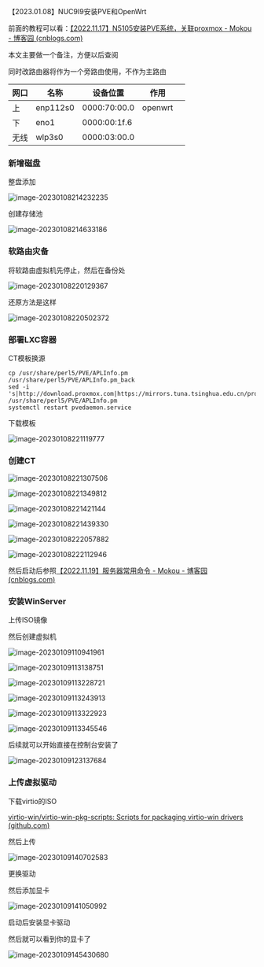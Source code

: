 【2023.01.08】NUC9I9安装PVE和OpenWrt

前面的教程可以看：[【2022.11.17】N5105安装PVE系统，关联proxmox - Mokou - 博客园 (cnblogs.com)](https://www.cnblogs.com/mokou/p/16902002.html)

本文主要做一个备注，方便以后查阅

同时改路由器将作为一个旁路由使用，不作为主路由

| 网口 | 名称     | 设备位置     | 作用    |      |
| ---- | -------- | ------------ | ------- | ---- |
| 上   | enp112s0 | 0000:70:00.0 | openwrt |      |
| 下   | eno1     | 0000:00:1f.6 |         |      |
| 无线 | wlp3s0   | 0000:03:00.0 |         |      |

### 新增磁盘

整盘添加

![image-20230108214232235](https://i0.hdslb.com/bfs/album/55d10a12a42812968b7fc7cd3d5dd76b18031285.png)

创建存储池

![image-20230108214633186](https://i0.hdslb.com/bfs/album/64229943e80ab2241220348c8ff599b813aef880.png)

### 软路由灾备

将软路由虚拟机先停止，然后在备份处

![image-20230108220129367](https://i0.hdslb.com/bfs/album/c9c998641137b729b8efc02f879d0a73238c1af9.png)

还原方法是这样

![image-20230108220502372](https://i0.hdslb.com/bfs/album/2fceccabfcf3095dadb686d1abc2d5e93035ff30.png)

### 部署LXC容器

CT模板换源

```
cp /usr/share/perl5/PVE/APLInfo.pm /usr/share/perl5/PVE/APLInfo.pm_back
sed -i 's|http://download.proxmox.com|https://mirrors.tuna.tsinghua.edu.cn/proxmox|g' /usr/share/perl5/PVE/APLInfo.pm
systemctl restart pvedaemon.service
```

下载模板

![image-20230108221119777](https://i0.hdslb.com/bfs/album/81b6f32c3e409e9fa1d9e8dec914677dca33ee50.png)

### 创建CT

![image-20230108221307506](https://i0.hdslb.com/bfs/album/d9296f7b1869f99c8205949d342e08a02f5f3724.png)

![image-20230108221349812](https://i0.hdslb.com/bfs/album/a2c5cb5d39d057554aa656f32bc1f165d724264b.png)

![image-20230108221421144](https://i0.hdslb.com/bfs/album/aa367b74cc4f6cf3906f4c678e9d968dd3e49940.png)

![image-20230108221439330](https://i0.hdslb.com/bfs/album/e4f6f26079cedf4029d29b4d28f347bbc8302322.png)

![image-20230108222057882](https://i0.hdslb.com/bfs/album/3589d61e612f77b2fa896f53d15ecbfa39d32420.png)

![image-20230108222112946](https://i0.hdslb.com/bfs/album/f89e7a2db4cbdaad78ca3d7dafe4671264911f12.png)

然后启动后参照[【2022.11.19】服务器常用命令 - Mokou - 博客园 (cnblogs.com)](https://www.cnblogs.com/mokou/p/16909309.html)

### 安装WinServer

上传ISO镜像

然后创建虚拟机

![image-20230109110941961](https://i0.hdslb.com/bfs/album/f70a9886472452a737bdeaec7175aae0517293de.png)

![image-20230109113138751](https://i0.hdslb.com/bfs/album/38628db0bdb1369159543ff5557e9069bbde03d3.png)

![image-20230109113228721](https://i0.hdslb.com/bfs/album/30688aeb4028cd61046ca5d35f153a66ce32796c.png)

![image-20230109113243913](https://i0.hdslb.com/bfs/album/1c4e1a8b31a638b3c627615332d586909b8b1ce2.png)

![image-20230109113322923](https://i0.hdslb.com/bfs/album/f20bc98810759dcfb2554c9a8e5830fd99c87139.png)

![image-20230109113345546](https://i0.hdslb.com/bfs/album/a3049e7078a35ca725f4439e069774b928f7870f.png)

后续就可以开始直接在控制台安装了

![image-20230109123137684](https://i0.hdslb.com/bfs/album/7b1bde284b86251ccebc7971962a2d8593fc2fe3.png)

### 上传虚拟驱动

下载virtio的ISO

[virtio-win/virtio-win-pkg-scripts: Scripts for packaging virtio-win drivers (github.com)](https://github.com/virtio-win/virtio-win-pkg-scripts)

然后上传

![image-20230109140702583](https://i0.hdslb.com/bfs/album/4c20d373666c5bf27cd0d113dd71887da9569336.png)

更换驱动

然后添加显卡

![image-20230109141050992](https://i0.hdslb.com/bfs/album/390ddc83f144178fd0348e5b786502c773cdba2d.png)

启动后安装显卡驱动

然后就可以看到你的显卡了

![image-20230109145430680](https://i0.hdslb.com/bfs/album/ced246d51d83dd405c1db1ec576f51ce44662939.png)